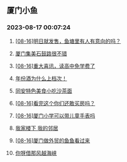 ## 厦门小鱼 
### 2023-08-17 00:07:24

1. [[08-16]明日就发售，鱼塘里有人有意向的吗？](http://bbs.xmfish.com/read-htm-tid-18054866.html)

2. [厦门集美石鼓路很不错](http://bbs.xmfish.com/read-htm-tid-18054883.html)

3. [[08-16]重大喜讯，读高中免学费了](http://bbs.xmfish.com/read-htm-tid-18055013.html)

4. [年份酒为什么上档次！](http://bbs.xmfish.com/read-htm-tid-18054710.html)

5. [同安特色美食小吃沙茶面](http://bbs.xmfish.com/read-htm-tid-18054741.html)

6. [[08-16]看完这个你们还敢买房吗？](http://bbs.xmfish.com/read-htm-tid-18055129.html)

7. [[08-16]厦门小学可以带儿童手表吗](http://bbs.xmfish.com/read-htm-tid-18054893.html)

8. [我家楼下 我的邻居](http://bbs.xmfish.com/read-htm-tid-18054701.html)

9. [[08-16]厦门做外贸的鱼鱼看过来](http://bbs.xmfish.com/read-htm-tid-18054881.html)

10. [你呀借那风越海峡](http://bbs.xmfish.com/read-htm-tid-18054828.html)

